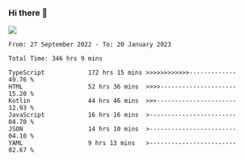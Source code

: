 ### Hi there 👋

<!--<a href="https://github.com/search?o=desc&q=author%3Abushiyi&s=committer-date&type=Commits">-->
<!--    <img align="center" height = "178" src="https://github-readme-stats.vercel.app/api?username=bushiyi&count_private=true&show_icons=true&theme=noctis_minimus&hide=contribs&include_all_commits=true" />-->
<!--</a>-->
<!--<a href="https://github.com/bushiyi?tab=repositories">-->
<!--    <img align="center" height = "178" src="https://github-readme-stats.vercel.app/api/top-langs/?username=bushiyi&count_private=true&theme=noctis_minimus" />-->
<!--</a>-->
 
<!-- [![Ashutosh's github activity graph](https://activity-graph.herokuapp.com/graph?username=bushiyi&theme=react&bg_color=1B2932&point=698B69&line=698B69)](https://github.com/ashutosh00710/github-readme-activity-graph)
 -->


![](https://raw.githubusercontent.com/bushiyi/bushiyi/master/assets/github-contribution-grid-snake.svg)

<!--START_SECTION:waka-->

```text
From: 27 September 2022 - To: 20 January 2023

Total Time: 346 hrs 9 mins

TypeScript            172 hrs 15 mins >>>>>>>>>>>>-------------   49.76 %
HTML                  52 hrs 36 mins  >>>>---------------------   15.20 %
Kotlin                44 hrs 46 mins  >>>----------------------   12.93 %
JavaScript            16 hrs 16 mins  >------------------------   04.70 %
JSON                  14 hrs 10 mins  >------------------------   04.10 %
YAML                  9 hrs 13 mins   >------------------------   02.67 %
```

<!--END_SECTION:waka-->

